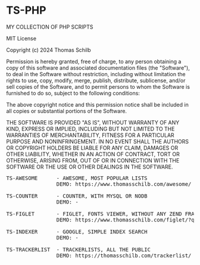# TS-PHP
MY COLLECTION OF PHP SCRIPTS

MIT License

Copyright (c) 2024 Thomas Schilb

Permission is hereby granted, free of charge, to any person obtaining a copy
of this software and associated documentation files (the "Software"), to deal
in the Software without restriction, including without limitation the rights
to use, copy, modify, merge, publish, distribute, sublicense, and/or sell
copies of the Software, and to permit persons to whom the Software is
furnished to do so, subject to the following conditions:

The above copyright notice and this permission notice shall be included in all
copies or substantial portions of the Software.

THE SOFTWARE IS PROVIDED "AS IS", WITHOUT WARRANTY OF ANY KIND, EXPRESS OR
IMPLIED, INCLUDING BUT NOT LIMITED TO THE WARRANTIES OF MERCHANTABILITY,
FITNESS FOR A PARTICULAR PURPOSE AND NONINFRINGEMENT. IN NO EVENT SHALL THE
AUTHORS OR COPYRIGHT HOLDERS BE LIABLE FOR ANY CLAIM, DAMAGES OR OTHER
LIABILITY, WHETHER IN AN ACTION OF CONTRACT, TORT OR OTHERWISE, ARISING FROM,
OUT OF OR IN CONNECTION WITH THE SOFTWARE OR THE USE OR OTHER DEALINGS IN THE
SOFTWARE.

<pre>
TS-AWESOME      - AWESOME, MOST POPULAR LISTS
				DEMO: https://www.thomasschilb.com/awesome/

TS-COUNTER      - COUNTER, WITH MYSQL OR NODB
                DEMO: -

TS-FIGLET       - FIGLET, FONTS VIEWER, WITHOUT ANY ZEND FRAMEWORK!
                DEMO: https://www.thomasschilb.com/figlet/?q=Github

TS-INDEXER      - GOOGLE, SIMPLE INDEX SEARCH
                DEMO: -

TS-TRACKERLIST  - TRACKERLISTS, ALL THE PUBLIC
                DEMO: https://thomasschilb.com/trackerlist/
</pre>